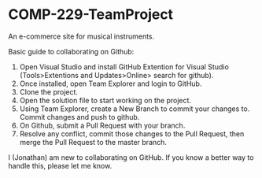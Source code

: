 # COMP-229-TeamProject
An e-commerce site for musical instruments.

Basic guide to collaborating on Github:

  1. Open Visual Studio and install GitHub Extention for Visual Studio (Tools>Extentions and Updates>Online> search for github).
  2. Once installed, open Team Explorer and login to GitHub.
  3. Clone the project.
  4. Open the solution file to start working on the project.
  5. Using Team Explorer, create a New Branch to commit your changes to.  Commit changes and push to github.
  6. On Github, submit a Pull Request with your branch.
  7. Resolve any conflict, commit those changes to the Pull Request, then merge the Pull Request to the master branch.

I (Jonathan) am new to collaborating on GitHub.  If you know a better way to handle this, please let me know.
